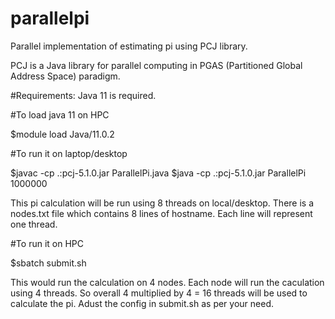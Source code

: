 # parallelpi
Parallel implementation of estimating pi using PCJ library.

PCJ is a Java library for parallel computing in PGAS (Partitioned Global Address Space) paradigm.


#Requirements:
Java 11 is required.

#To load java 11 on HPC

$module load Java/11.0.2

#To run it on laptop/desktop

$javac -cp .:pcj-5.1.0.jar ParallelPi.java
$java -cp .:pcj-5.1.0.jar ParallelPi 1000000

This pi calculation will be run using 8 threads on local/desktop. There is a nodes.txt file which contains 8 lines of hostname. Each line will represent one thread.

#To run it on HPC

$sbatch submit.sh

This would run the calculation on 4 nodes. Each node will run the caculation using 4 threads. So overall 4 multiplied by 4 = 16 threads will be used to calculate the pi. Adust the config in submit.sh as per your need.
